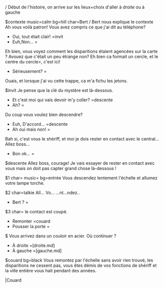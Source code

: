 / Début de l'histoire, on arrive sur les lieux+choix d'aller à droite ou à gauche

$contexte music=calm bg=hill char=Bert
/ Bert nous explique le contexte
Ah vous voilà patron!
Vous avez compris ce que j'ai dit au téléphone?
- Oui, tout était clair!
=invit
- Euh,Non...
=

Eh bien, vous voyez comment les disparitions étaient agencées sur la carte ?
Avouez que c'était un peu étrange non? Eh bien ca formait un cercle, et le
 centre du cercle>, c'est ici!
- Sérieusement?
=

Ouais, et lorsque j'ai vu cette trappe, ca m'a fichu les jetons.

$invit
Je pense que la clé du mystère est là-dessous.

- Et c'est moi qui vais devoir m'y coller?
=descente
- Ah?
=

Du coup vous voulez bien descendre?
- Euh, D'accord...
=descente
- Ah oui mais non!
=

Bah si, c'est vous le shériff, et moi je dois rester en contact avec le
 central...
Allez boss...

- Bon ok...
=

$descente
Allez boss, courage!
Je vais essayer de rester en contact avec vous mais on doit pas capter grand
 chose là-dessous !

$1 char= music= bg=entrée
Vous descendez lentement l'échelle et allumez votre lampe torche.

$2 char=talkie
All... Vo... ...nt...ndez..

- Bert ?
=

$3 char=
le contact est coupé.

- Remonter
=couard
- Pousser la porte
=

$
Vous arrivez dans un couloir en acier.
Où continuer ?
- À droite
=[droite.md]
- À gauche
=[gauche.md]

$couard bg=black
Vous remontez par l'échelle sans avoir rien trouvé, les disparitions ne cessent
 pas, vous êtes démis de vos fonctions de shériff et la ville entière vous hait
 pendant des années.

|Couard